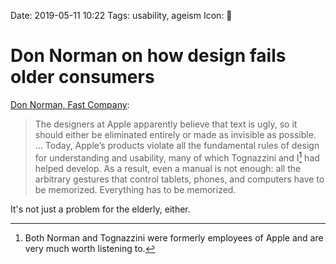 Date: 2019-05-11 10:22
Tags: usability, ageism
Icon: 🔗

# Don Norman on how design fails older consumers

[Don Norman, Fast Company](https://www.fastcompany.com/90338379/i-wrote-the-book-on-user-friendly-design-what-i-see-today-horrifies-me):

> The designers at Apple apparently believe that text is ugly, so it should either be eliminated entirely or made as invisible as possible. ... Today, Apple’s products violate all the fundamental rules of design for understanding and usability, many of which Tognazzini and I[^employees] had helped develop. As a result, even a manual is not enough: all the arbitrary gestures that control tablets, phones, and computers have to be memorized. Everything has to be memorized.

It's not just a problem for the elderly, either.

[^employees]: Both Norman and Tognazzini were formerly employees of Apple and are very much worth listening to.

